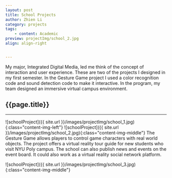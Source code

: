 ```yaml
---
layout: post
title: School Projects
author: Zhien Li
category: projects
tags:
    - content: Academic
preview: projectImg/school_2.jpg
align: align-right


---
```


My major, Integrated Digital Media, led me think of the concept of interaction and user experience. These are two of the projects I designed in my first semester. In the Gesture Game project I used a color recognition code and sound detection code to make it interactive. In the program, my team designed an immersive virtual campus environment.

## {{page.title}}
-----

![schoolProject]({{ site.url }}/images/projectImg/school_1.jpg){:class="content-img-left"}
![schoolProject]({{ site.url }}/images/projectImg/school_2.jpg){:class="content-img-middle"}
The Gesture Game allows players to control game characters with real world objects. The project offers a virtual reality tour guide for new students who visit NYU Poly campus. The school can also publish news and events on the event board. It could also work as a virtual reality social network platform.

![schoolProject]({{ site.url }}/images/projectImg/school_3.jpg){:class="content-img-middle"}
